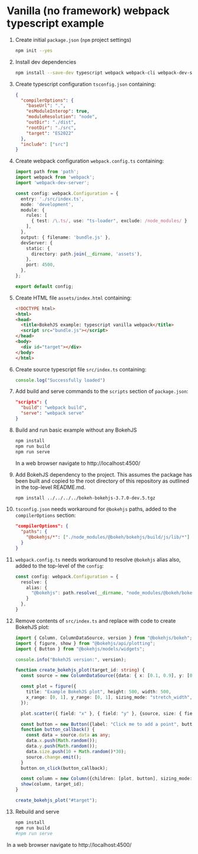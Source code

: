 
# Vanilla (no framework) webpack typescript example

1. Create initial `package.json` (`npm` project settings)

    ```bash
    npm init --yes
    ```

2. Install dev dependencies

    ```bash
    npm install --save-dev typescript webpack webpack-cli webpack-dev-server ts-node ts-loader
    ```

3. Create typescript configuration `tsconfig.json`  containing:

    ```json
    {
      "compilerOptions": {
        "baseUrl": ".",
        "esModuleInterop": true,
        "moduleResolution": "node",
        "outDir": "./dist",
        "rootDir": "./src",
        "target": "ES2022"
      },
      "include": ["src"]
    }
    ```

4. Create webpack configuration `webpack.config.ts` containing:

    ```typescript
    import path from 'path';
    import webpack from 'webpack';
    import 'webpack-dev-server';

    const config: webpack.Configuration = {
      entry: './src/index.ts',
      mode: 'development',
      module: {
        rules: [
          { test: /\.ts/, use: "ts-loader", exclude: /node_modules/ }
        ],
      },
      output: { filename: 'bundle.js' },
      devServer: {
        static: {
          directory: path.join(__dirname, 'assets'),
        },
        port: 4500,
      },
    };

    export default config;
    ```

5. Create HTML file `assets/index.html` containing:

    ```html
    <!DOCTYPE html>
    <html>
    <head>
      <title>BokehJS example: typescript vanilla webpack</title>
      <script src="bundle.js"></script>
    </head>
    <body>
      <div id="target"></div>
    </body>
    </html>
    ```

6. Create source typescript file `src/index.ts` containing:

    ```ts
    console.log("Successfully loaded")
    ```

7. Add build and serve commands to the `scripts` section of `package.json`:

    ```json
    "scripts": {
      "build": "webpack build",
      "serve": "webpack serve"
    }
    ```

8. Build and run basic example without any BokehJS

    ```bash
    npm install
    npm run build
    npm run serve
    ```

   In a web browser navigate to http://localhost:4500/

9. Add BokehJS dependency to the project. This assumes the package has been built and copied to the
   root directory of this repository as outlined in the top-level README.md.

    ```bash
    npm install ../../../../bokeh-bokehjs-3.7.0-dev.5.tgz
    ```

10. `tsconfig.json` needs workaround for `@bokehjs` paths, added to the `compilerOptions` section:

    ```json
    "compilerOptions": {
      "paths": {
        "@bokehjs/*": ["./node_modules/@bokeh/bokehjs/build/js/lib/*"]
      }
    }
    ```

11. `webpack.config.ts` needs workaround to resolve `@bokehjs` alias also, added to the top-level of the `config`:

    ```typescript
    const config: webpack.Configuration = {
      resolve: {
        alias: {
          "@bokehjs": path.resolve(__dirname, "node_modules/@bokeh/bokehjs/build/js/lib/")
        }
      },
    }
    ````

12. Remove contents of `src/index.ts` and replace with code to create BokehJS plot:

    ```typescript
    import { Column, ColumnDataSource, version } from "@bokehjs/bokeh";
    import { figure, show } from "@bokehjs/api/plotting";
    import { Button } from "@bokehjs/models/widgets";

    console.info("BokehJS version:", version);

    function create_bokehjs_plot(target_id: string) {
      const source = new ColumnDataSource({data: { x: [0.1, 0.9], y: [0.1, 0.9], size: [40, 10] }});

      const plot = figure({
        title: "Example BokehJS plot", height: 500, width: 500,
        x_range: [0, 1], y_range: [0, 1], sizing_mode: "stretch_width",
      });

      plot.scatter({ field: "x" }, { field: "y" }, {source, size: { field: "size" }});

      const button = new Button({label: "Click me to add a point", button_type: "primary"});
      function button_callback() {
        const data = source.data as any;
        data.x.push(Math.random());
        data.y.push(Math.random());
        data.size.push(10 + Math.random()*30);
        source.change.emit();
      }
      button.on_click(button_callback);

      const column = new Column({children: [plot, button], sizing_mode: "stretch_width"});
      show(column, target_id);
    }

    create_bokehjs_plot("#target");
    ```

13. Rebuild and serve

    ```bash
    npm install
    npm run build
    #npm run serve
    ```

   In a web browser navigate to http://localhost:4500/
